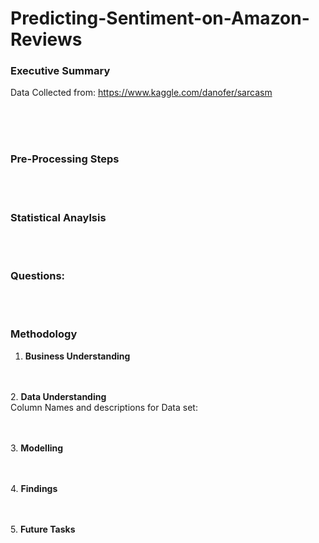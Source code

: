 # Predicting-Sentiment-on-Amazon-Reviews
### Executive Summary
Data Collected from: https://www.kaggle.com/danofer/sarcasm
<br><br>

<br><br>
### Pre-Processing Steps

<br><br>
### Statistical Anaylsis

<br><br>
### Questions:

<br><br>
### Methodology
1. **Business Understanding** 

<br> <br>
2. **Data Understanding**  
Column Names and descriptions for Data set:

<br><br>
3. **Modelling**

<br><br>
4. **Findings**

<br><br>
5.  **Future Tasks**


